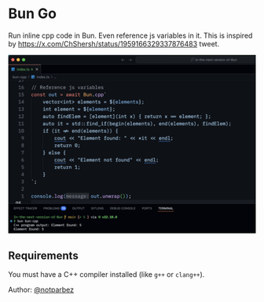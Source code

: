 # Bun Go

Run inline cpp code in Bun. Even reference js variables in it. This is inspired by https://x.com/ChShersh/status/1959166329337876483 tweet.

![cpp example](./example.png)

## Requirements

You must have a C++ compiler installed (like `g++` or `clang++`).

Author: [@notparbez](https://x.com/notparbez)
